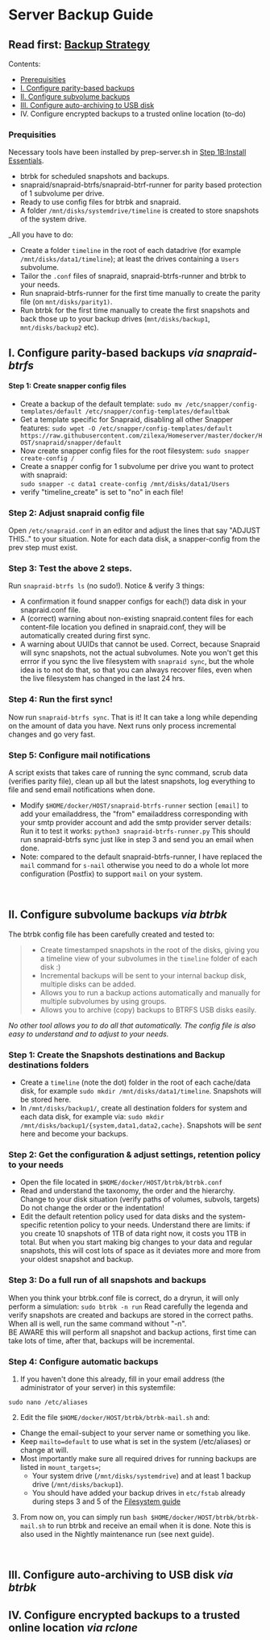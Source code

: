 # Server Backup Guide
## Read first: [Backup Strategy](https://github.com/zilexa/Homeserver/blob/master/backup-strategy/backupstrategy.md)

Contents:
  - [Prerequisities](https://github.com/zilexa/Homeserver/blob/master/docker/HOST/README.md#prequisities)
  - [I. Configure parity-based backups](https://github.com/zilexa/Homeserver/blob/master/docker/HOST/README.md#i-configure-parity-based-backups-via-snapraid-btrfs)
  - [II. Configure subvolume backups](https://github.com/zilexa/Homeserver/blob/master/docker/HOST/README.md#ii-configure-subvolume-backups-via-btrbk)
  - [III. Configure auto-archiving to USB disk](https://github.com/zilexa/Homeserver/blob/master/docker/HOST/README.md#iii-configure-auto-archiving-to-usb-disk-via-btrbk)
  - IV. Configure encrypted backups to a trusted online location (to-do)


### Prequisities
Necessary tools have been installed by prep-server.sh in [Step 1B:Install Essentials](https://github.com/zilexa/Homeserver#step-1b-how-to-properly-install-docker-and-essential-tools).
- btrbk for scheduled snapshots and backups.
- snapraid/snapraid-btrfs/snapraid-btrf-runner for parity based protection of 1 subvolume per drive.
- Ready to use config files for btrbk and snapraid.
- A folder `/mnt/disks/systemdrive/timeline` is created to store snapshots of the system drive. 

_All you have to do:
- Create a folder `timeline` in the root of each datadrive (for example `/mnt/disks/data1/timeline`); at least the drives containing a `Users` subvolume. 
- Tailor the `.conf` files of snapraid, snapraid-btrfs-runner and btrbk to your needs.  
- Run snapraid-btrfs-runner for the first time manually to create the parity file (on `mnt/disks/parity1)`. 
- Run btrbk for the first time manually to create the first snapshots and back those up to your backup drives (`mnt/disks/backup1`, `mnt/disks/backup2` etc). 

## I. Configure parity-based backups _via snapraid-btrfs_
#### Step 1: Create snapper config files
- Create a backup of the default template: `sudo mv /etc/snapper/config-templates/default /etc/snapper/config-templates/defaultbak`
- Get a template specific for Snapraid, disabling all other Snapper features: `sudo wget -O /etc/snapper/config-templates/default https://raw.githubusercontent.com/zilexa/Homeserver/master/docker/HOST/snapraid/snapper/default`
- Now create snapper config files for the root filesystem: 
`sudo snapper create-config /`
- Create a snapper config for 1 subvolume per drive you want to protect with snapraid:  
`sudo snapper -c data1 create-config /mnt/disks/data1/Users`
- verify "timeline_create" is set to "no" in each file! 

### Step 2: Adjust snapraid config file
Open `/etc/snapraid.conf` in an editor and adjust the lines that say "ADJUST THIS.." to your situation. Note for each data disk, a snapper-config from the prev step must exist.

### Step 3: Test the above 2 steps.
Run `snapraid-btrfs ls` (no sudo!). Notice & verify 3 things: 
- A confirmation it found snapper configs for each(!) data disk in your snapraid.conf file. 
- A (correct) warning about non-existing snapraid.content files for each content-file location you defined in snapraid.conf, they will be automatically created during first sync. 
- A warning about UUIDs that cannot be used. Correct, because Snapraid will sync snapshots, not the actual subvolumes. Note you won't get this errror if you sync the live filesystem with `snapraid sync`, but the whole idea is to not do that, so that you can always recover files, even when the live filesystem has changed in the last 24 hrs.

### Step 4: Run the first sync!
Now run `snapraid-btrfs sync`. That is it! It can take a long while depending on the amount of data you have. Next runs only process incremental changes and go very fast. 

### Step 5: Configure mail notifications
A script exists that takes care of running the sync command, scrub data (verifies parity file), clean up all but the latest snapshots, log everything to file and send email notifications when done. 
- Modify `$HOME/docker/HOST/snapraid-btrfs-runner` section `[email]` to add your emailaddress, the "from" emailaddress corresponding with your smtp provider account and add the smtp provider server details:\
Run it to test it works: `python3 snapraid-btrfs-runner.py` This should run snapraid-btrfs sync just like in step 3 and send you an email when done. 
- Note: compared to the default snapraid-btrfs-runner, I have replaced the `mail` command for `s-nail` otherwise you need to do a whole lot more configuration (Postfix) to support `mail` on your system. 

&nbsp;

## II. Configure subvolume backups _via btrbk_
The btrbk config file has been carefully created and tested to:
> - Create timestamped snapshots in the root of the disks, giving you a timeline view of your subvolumes in the `timeline` folder of each disk :)
> - Incremental backups will be sent to your internal backup disk, multiple disks can be added.
> - Allows you to run a backup actions automatically and manually for multiple subvolumes by using groups. 
> - Allows you to archive (copy) backups to BTRFS USB disks easily. 
> 
_No other tool allows you to do all that automatically. The config file is also easy to understand and to adjust to your needs._ 

### Step 1: Create the Snapshots destinations and Backup destinations folders
- Create a `timeline` (note the dot) folder in the root of each cache/data disk, for example `sudo mkdir /mnt/disks/data1/timeline`. Snapshots will be stored here. 
- In `/mnt/disks/backup1/`, create all destination folders for system and each data disk, for example via: `sudo mkdir /mnt/disks/backup1/{system,data1,data2,cache}`. Snapshots will be _sent_ here and become your backups. 

### Step 2: Get the configuration & adjust settings, retention policy to your needs
- Open the file located in `$HOME/docker/HOST/btrbk/btrbk.conf`
- Read and understand the taxonomy, the order and the hierarchy. Change to your disk situation (verify paths of volumes, subvols, targets) Do not change the order or the indentation! 
- Edit the default retention policy used for data disks and the system-specific retention policy to your needs. Understand there are limits: if you create 10 snapshots of 1TB of data right now, it costs you 1TB in total. But when you start making big changes to your data and regular snapshots, this will cost lots of space as it deviates more and more from your oldest snapshot and backup. 

### Step 3: Do a full run of all snapshots and backups
When you think your btrbk.conf file is correct, do a dryrun, it will only perform a simulation: 
`sudo btrbk -n run`
Read carefully the legenda and verify snapshots are created and backups are stored in the correct paths.  \
When all is well, run the same command without "-n".  \
BE AWARE this will perform all snapshot and backup actions, first time can take lots of time, after that, backups will be incremental. 


### Step 4: Configure automatic backups

1. If you haven't done this already, fill in your email address (the administrator of your server) in this systemfile:  
```
sudo nano /etc/aliases
```
2. Edit the file `$HOME/docker/HOST/btrbk/btrbk-mail.sh` and: 
  - Change the email-subject to your server name or something you like. 
  - Keep `mailto=default` to use what is set in the system (/etc/aliases) or change at will. 
  - Most importantly make sure all required drives for running backups are listed in `mount_targets=`; 
      - Your system drive (`/mnt/disks/systemdrive`) and at least 1 backup drive (`/mnt/disks/backup1`). 
      - You should have added your backup drives in `etc/fstab` already during steps 3 and 5 of the [Filesystem guide](https://github.com/zilexa/Homeserver/tree/master/filesystem)

3. From now on, you can simply run `bash $HOME/docker/HOST/btrbk/btrbk-mail.sh` to run btrbk and receive an email when it is done. Note this is also used in the Nightly maintenance run (see next guide). 

&nbsp;

## III. Configure auto-archiving to USB disk _via btrbk_

## IV. Configure encrypted backups to a trusted online location _via rclone_
